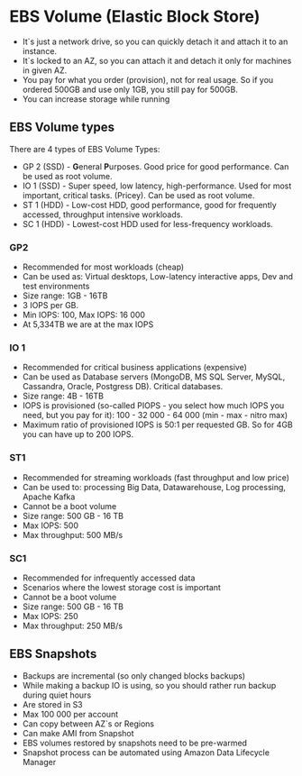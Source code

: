# EBS Volume (Elastic Block Store)

* It`s just a network drive, so you can quickly detach it and attach it to an instance.
* It`s locked to an AZ, so you can attach it and detach it only for machines in given AZ.
* You pay for what you order (provision), not for real usage. So if you ordered 500GB and use only 1GB, you still pay for 500GB.
* You can increase storage while running

## EBS Volume types

There are 4 types of EBS Volume Types:
* GP 2 (SSD) - **G**eneral **P**urposes. Good price for good performance. Can be used as root volume.
* IO 1 (SSD) - Super speed, low latency, high-performance. Used for most important, critical tasks. (Pricey). Can be used as root volume.
* ST 1 (HDD) - Low-cost HDD, good performance, good for frequently accessed, throughput intensive workloads.
* SC 1 (HDD) - Lowest-cost HDD used for less-frequency workloads.

### GP2
* Recommended for most workloads (cheap)
* Can be used as: Virtual desktops, Low-latency interactive apps, Dev and test environments
* Size range: 1GB - 16TB
* 3 IOPS per GB.
* Min IOPS: 100, Max IOPS: 16 000
* At 5,334TB we are at the max IOPS 

### IO 1
* Recommended for critical business applications (expensive)
* Can be used as Database servers (MongoDB, MS SQL Server, MySQL, Cassandra, Oracle, Postgress DB). Critical databases.
* Size range: 4B - 16TB
* IOPS is provisioned (so-called PIOPS - you select how much IOPS you need, but you pay for it): 100 - 32 000 - 64 000 (min - max - nitro max)
* Maximum ratio of provisioned IOPS is 50:1 per requested GB. So for 4GB you can have up to 200 IOPS.

### ST1
* Recommended for streaming workloads (fast throughput and low price)
* Can be used to: processing Big Data, Datawarehouse, Log processing, Apache Kafka
* Cannot be a boot volume
* Size range: 500 GB - 16 TB
* Max IOPS: 500
* Max throughput: 500 MB/s

### SC1
* Recommended for infrequently accessed data
* Scenarios where the lowest storage cost is important
* Cannot be a boot volume
* Size range: 500 GB - 16 TB
* Max IOPS: 250
* Max throughput: 250 MB/s


## EBS Snapshots
* Backups are incremental (so only changed blocks backups)
* While making a backup IO is using, so you should rather run backup during quiet hours
* Are stored in S3
* Max 100 000 per account
* Can copy between AZ`s or Regions
* Can make AMI from Snapshot
* EBS volumes restored by snapshots need to be pre-warmed
* Snapshot process can be automated using Amazon Data Lifecycle Manager